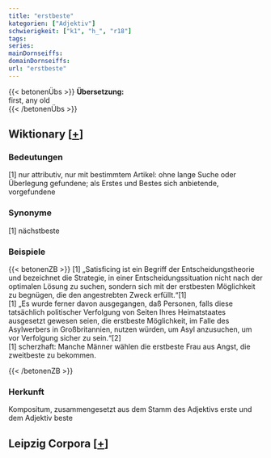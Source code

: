 ```yaml
---
title: "erstbeste"
kategorien: ["Adjektiv"]
schwierigkeit: ["k1", "h_", "r18"]
tags:
series:
mainDornseiffs:
domainDornseiffs:
url: "erstbeste"
---
```


{{< betonenÜbs >}}
**Übersetzung:**  
first, any old  
{{< /betonenÜbs >}}

## Wiktionary [[+](https://de.wiktionary.org/wiki/erstbeste)]

### Bedeutungen
[1] nur attributiv, nur mit bestimmtem Artikel: ohne lange Suche oder Überlegung gefundene; als Erstes und Bestes sich anbietende, vorgefundene  

### Synonyme
[1] nächstbeste  

### Beispiele
{{< betonenZB >}}
[1] „Satisficing ist ein Begriff der Entscheidungstheorie und bezeichnet die Strategie, in einer Entscheidungssituation nicht nach der optimalen Lösung zu suchen, sondern sich mit der erstbesten Möglichkeit zu begnügen, die den angestrebten Zweck erfüllt.“[1]  
[1] „Es wurde ferner davon ausgegangen, daß Personen, falls diese tatsächlich politischer Verfolgung von Seiten Ihres Heimatstaates ausgesetzt gewesen seien, die erstbeste Möglichkeit, im Falle des Asylwerbers in Großbritannien, nutzen würden, um Asyl anzusuchen, um vor Verfolgung sicher zu sein.“[2]  
[1] scherzhaft: Manche Männer wählen die erstbeste Frau aus Angst, die zweitbeste zu bekommen.  

{{< /betonenZB >}}
### Herkunft
Kompositum, zusammengesetzt aus dem Stamm des Adjektivs erste und dem Adjektiv beste  


## Leipzig Corpora [[+](https://corpora.uni-leipzig.de/en/res?word=erstbeste&corpusId=deu_newscrawl-public_2018)]

